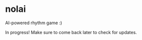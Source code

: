 # nolai

AI-powered rhythm game :)

In progress! Make sure to come back later to check for updates.

